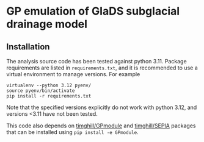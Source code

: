 # GP emulation of GlaDS subglacial drainage model

## Installation

The analysis source code has been tested against python 3.11. Package requirements are listed in `requirements.txt`, and it is recommended to use a virtual environment to manage versions. For example

```
virtualenv --python 3.12 pyenv/
source pyenv/bin/activate
pip install -r requirements.txt
```

Note that the specified versions explicitly do not work with python 3.12, and versions <3.11 have not been tested.

This code also depends on [timghill/GPmodule](https://github.com/timghill/GPmodule) and [timghill/SEPIA](https://github.com/timghill/SEPIA) packages that can be installed using `pip install -e GPmodule`.
